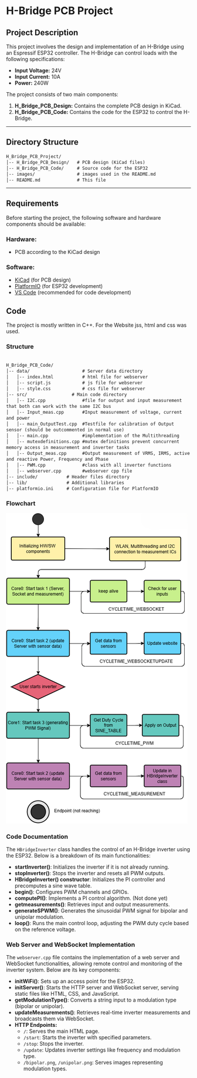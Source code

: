 # H-Bridge PCB Project

## Project Description
This project involves the design and implementation of an H-Bridge using an Espressif ESP32 controller. The H-Bridge can control loads with the following specifications:

- **Input Voltage:** 24V  
- **Input Current:** 10A  
- **Power:** 240W  

The project consists of two main components:  
1. **H_Bridge_PCB_Design:** Contains the complete PCB design in KiCad.  
2. **H_Bridge_PCB_Code:** Contains the code for the ESP32 to control the H-Bridge.  

---

## Directory Structure

```
H_Bridge_PCB_Project/
│-- H_Bridge_PCB_Design/   # PCB design (KiCad files)
│-- H_Bridge_PCB_Code/     # Source code for the ESP32
│-- images/                # images used in the README.md
│-- README.md              # This file
```

---

## Requirements
Before starting the project, the following software and hardware components should be available:

### Hardware:
- PCB according to the KiCad design  

### Software:
- [KiCad](https://www.kicad.org/) (for PCB design)  
- [PlatformIO](https://platformio.org/) (for ESP32 development)  
- [VS Code](https://code.visualstudio.com/) (recommended for code development)

## Code
The project is mostly written in C++. For the Website jss, html and css was used.
### Structure
```

H_Bridge_PCB_Code/           
│-- data/                    # Server data directory
│   │-- index.html           # html file for webserver
│   │-- script.js            # js file for webserver
│   │-- style.css            # css file for webserver
│-- src/                 # Main code directory
│   │-- I2C.cpp              #file for output and input measurement that both can work with the same I2C bus
│   │-- Input_meas.cpp       #Input measurement of voltage, current and power 
│   │-- main_OutputTest.cpp  #Testfile for calibration of Output sensor (should be outcommented in normal use)
│   │-- main.cpp             #implementation of the Multithreading
│   │-- mutexdefinitions.cpp #mutex definitions prevent concurrent memory access in measurement and inverter tasks
│   │-- Output_meas.cpp      #Output measurement of VRMS, IRMS, active and reactive Power, Frequency and Phase
│   │-- PWM.cpp              #class with all inverter functions
│   │-- webserver.cpp        #webserver cpp file
│-- include/           # Header files directory
│-- lib/               # Additional libraries
│-- platformio.ini     # Configuration file for PlatformIO
```
### Flowchart
![Flowchart of the programm](images/Flowchart.png)

### Code Documentation

The `HBridgeInverter` class handles the control of an H-Bridge inverter using the ESP32. Below is a breakdown of its main functionalities:

- **startInverter()**: Initializes the inverter if it is not already running.
- **stopInverter()**: Stops the inverter and resets all PWM outputs.
- **HBridgeInverter() constructor**: Initializes the PI controller and precomputes a sine wave table.
- **begin()**: Configures PWM channels and GPIOs.
- **computePI()**: Implements a PI control algorithm. (Not done yet)
- **getmeasurements()**: Retrieves input and output measurements.
- **generateSPWM()**: Generates the sinusoidal PWM signal for bipolar and unipolar modulation.
- **loop()**: Runs the main control loop, adjusting the PWM duty cycle based on the reference voltage.

### Web Server and WebSocket Implementation
The `webserver.cpp` file contains the implementation of a web server and WebSocket functionalities, allowing remote control and monitoring of the inverter system. Below are its key components:

- **initWiFi()**: Sets up an access point for the ESP32.
- **initServer()**: Starts the HTTP server and WebSocket server, serving static files like HTML, CSS, and JavaScript.
- **getModulationType()**: Converts a string input to a modulation type (bipolar or unipolar).
- **updateMeasurements()**: Retrieves real-time inverter measurements and broadcasts them via WebSocket.
- **HTTP Endpoints:**
  - `/`: Serves the main HTML page.
  - `/start`: Starts the inverter with specified parameters.
  - `/stop`: Stops the inverter.
  - `/update`: Updates inverter settings like frequency and modulation type.
  - `/bipolar.png`, `/unipolar.png`: Serves images representing modulation types.
